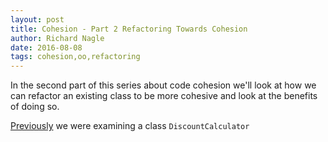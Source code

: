 ```yaml
---
layout: post
title: Cohesion - Part 2 Refactoring Towards Cohesion
author: Richard Nagle
date: 2016-08-08
tags: cohesion,oo,refactoring
---
```


In the second part of this series about code cohesion we'll look at how we can refactor an existing class
to be more cohesive and look at the benefits of doing so.

[Previously](/part1-what-is-cohesion) we were examining a class `DiscountCalculator` 